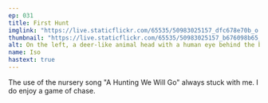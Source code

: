 ```yaml
---
ep: 031
title: First Hunt
imglink: "https://live.staticflickr.com/65535/50983025157_dfc678e70b_o.jpg"
thumbnail: "https://live.staticflickr.com/65535/50983025157_b676098b65_q.jpg"
alt: On the left, a deer-like animal head with a human eye behind the barrel of a shotgun with "HUNTERS" written on it below the head. The right shows a human with sharp teeth and eyes that glare and distort into a diamond. The text "Tomorrow will be a good day for a RUN" is written from top left to bottom right.
name: Iso
hastext: true
---
```

The use of the nursery song "A Hunting We Will Go" always stuck with me. I do enjoy a game of chase.